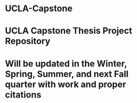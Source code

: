 # UCLA-Capstone

# UCLA Capstone Thesis Project Repository 
# Will be updated in the Winter, Spring, Summer, and next Fall quarter with work and proper citations 
